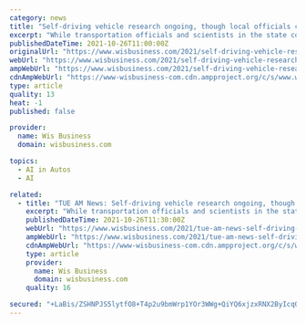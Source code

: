 ```yaml
---
category: news
title: "Self-driving vehicle research ongoing, though local officials concerned about costs and risks"
excerpt: "While transportation officials and scientists in the state continue autonomous vehicle research, local officials are expressing concern about the potential risk and costs associated with self-driving vehicles."
publishedDateTime: 2021-10-26T11:00:00Z
originalUrl: "https://www.wisbusiness.com/2021/self-driving-vehicle-research-ongoing-though-local-officials-concerned-about-costs-and-risks/"
webUrl: "https://www.wisbusiness.com/2021/self-driving-vehicle-research-ongoing-though-local-officials-concerned-about-costs-and-risks/"
ampWebUrl: "https://www.wisbusiness.com/2021/self-driving-vehicle-research-ongoing-though-local-officials-concerned-about-costs-and-risks/amp/"
cdnAmpWebUrl: "https://www-wisbusiness-com.cdn.ampproject.org/c/s/www.wisbusiness.com/2021/self-driving-vehicle-research-ongoing-though-local-officials-concerned-about-costs-and-risks/amp/"
type: article
quality: 13
heat: -1
published: false

provider:
  name: Wis Business
  domain: wisbusiness.com

topics:
  - AI in Autos
  - AI

related:
  - title: "TUE AM News: Self-driving vehicle research ongoing, though local officials concerned..."
    excerpt: "While transportation officials and scientists in the state continue autonomous vehicle research, local officials are expressing concern about the potential risk and costs associated with self-driving vehicles."
    publishedDateTime: 2021-10-26T11:30:00Z
    webUrl: "https://www.wisbusiness.com/2021/tue-am-news-self-driving-vehicle-research-ongoing-though-local-officials-concerned-about-costs-and-risks-warf-providing-216-8-million-to-uw-madison-research-enterprise/"
    ampWebUrl: "https://www.wisbusiness.com/2021/tue-am-news-self-driving-vehicle-research-ongoing-though-local-officials-concerned-about-costs-and-risks-warf-providing-216-8-million-to-uw-madison-research-enterprise/amp/"
    cdnAmpWebUrl: "https://www-wisbusiness-com.cdn.ampproject.org/c/s/www.wisbusiness.com/2021/tue-am-news-self-driving-vehicle-research-ongoing-though-local-officials-concerned-about-costs-and-risks-warf-providing-216-8-million-to-uw-madison-research-enterprise/amp/"
    type: article
    provider:
      name: Wis Business
      domain: wisbusiness.com
    quality: 16

secured: "+LaBis/ZSHNPJS5lytfO8+T4p2u9bmWrp1YOr3WWg+QiYQ6xjzxRNX2ByIcqOABhO/SR7DVT30uZCtp+4hG8vZP9C40mo9Y6kxtaVBTmHnmPX5PjxgVxGKuE4byeO4Syi7LqbFQAr4XXbIwGWlEBkwrskCmcJBmyxaVXErCOvUxmv9RYhH50HblMGDtuMN2KoCERk74K5LzhMuaTCcKHvQ+xVHvhouKd/bUvbBPrI1w5m0WcK6I3nwhZbwOD3v2NS/C88eP+yH1tDoXs/qFOYSNcYreCwjegmoJsDmZFD115JddTezj42bZEraEf0YQtLPm/JyWRqO9YvIBuOx/y81QneivT3ZJG/V7oB0fE0w8=;nO9j9+Q2md2PJDmXaMLMDw=="
---
```


